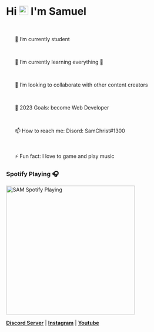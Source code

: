 ### <h1 align="left">Hi <img src="https://media.giphy.com/media/hvRJCLFzcasrR4ia7z/giphy.gif" width="25px"> I'm Samuel</h1>

<p align="lef">
<br> <ul>  🔭 I’m currently student </ul>
<br> <ul>🌱 I’m currently learning everything 🤣 </ul>
<br> <ul> 👯 I’m looking to collaborate with other content creators </ul>
<br> <ul> 🥅 2023 Goals: become Web Developer </ul>
<br> <ul> 📫 How to reach me: Disord: SamChrist#1300 </ul>
<br> <ul> ⚡ Fun fact: I love to game and play music </ul>
</p>

### Spotify Playing 🎧

[<img src="https://now-playing-codestackr.vercel.app/api/spotify-playing" alt="SAM Spotify Playing" width="350" />](https://open.spotify.com/user/swyqyimdc12jajde4vpwd2x1b)


<p align="left">
  <strong><a href="https://www.discord.io/samchrist">Discord Server</a></strong> |
  <strong><a href="https://www.instagram.com/samuelchistz/">Instagram</a></strong> |
  <strong><a href="#">Youtube</a></strong>
 </p>
